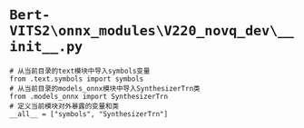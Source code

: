 # `Bert-VITS2\onnx_modules\V220_novq_dev\__init__.py`

```
# 从当前目录的text模块中导入symbols变量
from .text.symbols import symbols
# 从当前目录的models_onnx模块中导入SynthesizerTrn类
from .models_onnx import SynthesizerTrn
# 定义当前模块对外暴露的变量和类
__all__ = ["symbols", "SynthesizerTrn"]
```